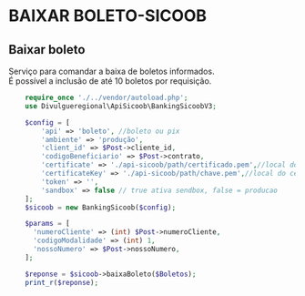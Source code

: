 # BAIXAR BOLETO-SICOOB

## Baixar boleto

Serviço para comandar a baixa de boletos informados.<br>
É possível a inclusão de até 10 boletos por requisição.<br>

```php
    require_once './../vendor/autoload.php';
    use Divulgueregional\ApiSicoob\BankingSicoobV3;

    $config = [
        'api' => 'boleto', //boleto ou pix
        'ambiente' => 'produção',
        'client_id' => $Post->cliente_id,
        'codigoBeneficiario' => $Post->contrato,
        'certificate' => './api-sicoob/path/certificado.pem',//local do certificado crt
        'certificateKey' => './api-sicoob/path/chave.pem',//local do certificado key
        'token' => '',
        'sandbox' => false // true ativa sendbox, false = producao
    ];
    $sicoob = new BankingSicoob($config);

    $params = [
      'numeroCliente' => (int) $Post->numeroCliente,
      'codigoModalidade' => (int) 1,
      'nossoNumero' => $Post->nossoNumero,
    ];

    $reponse = $sicoob->baixaBoleto($Boletos);
    print_r($reponse);
```
